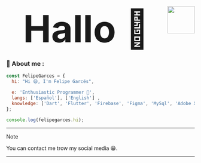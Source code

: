 <img align="right" width="73" height="73" src="https://emojis.slackmojis.com/emojis/images/1643514738/7421/typingcat.gif?1643514738" />

<h1 align="center" style="font-size: 100; margin: 0; text-decoration: none; font-weight: bold;">Hallo 👋</h1>

### 💫 About me :

```js
const FelipeGarces = {
  hi: "Hi 😄, I'm Felipe Garcés",

  e: 'Enthusiastic Programmer 🤖',
  langs: ['Español'], ['English'] ,
  knowledge: ['Dart', 'Flutter', 'Firebase', 'Figma', 'MySql', 'Adobe XD', 'Adobe Illustrator'],
};

console.log(felipegarces.hi);
```

---------------

> [!NOTE]
> You can contact me trow my social media 😁.

---------------
